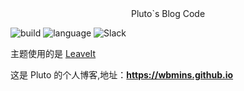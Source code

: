 <center>Pluto`s Blog Code</center>

![build](https://github.com/wbmins/Hugo/workflows/build/badge.svg)
![language](https://img.shields.io/badge/framework-hugo-orange.svg)
![Slack](https://img.shields.io/badge/slack-996icu-green.svg?style=flat-square)

主题使用的是 [LeaveIt](https://github.com/liuzc/LeaveIt)

这是 Pluto 的个人博客,地址：**<https://wbmins.github.io>**
